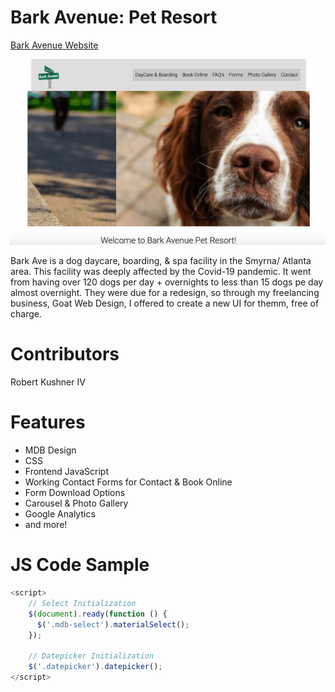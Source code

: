 # Bark Avenue: Pet Resort

[Bark Avenue Website](https://www.barkavenuepetresort.com)

![Bark Avenue Home Page Gif](barkave.gif)

Bark Ave is a dog daycare, boarding, & spa facility in the Smyrna/ Atlanta area. This facility was deeply affected by the Covid-19 pandemic. It went from having over 120 dogs per day + overnights to less than 15 dogs pe day almost overnight. They were due for a redesign, so through my freelancing business, Goat Web Design, I offered to create a new UI for themm, free of charge.

# Contributors

Robert Kushner IV

# Features

- MDB Design
- CSS
- Frontend JavaScript
- Working Contact Forms for Contact & Book Online
- Form Download Options
- Carousel & Photo Gallery
- Google Analytics
- and more!

# JS Code Sample

```javascript
<script>
    // Select Initialization
    $(document).ready(function () {
      $('.mdb-select').materialSelect();
    });

    // Datepicker Initialization
    $('.datepicker').datepicker();
</script>
```